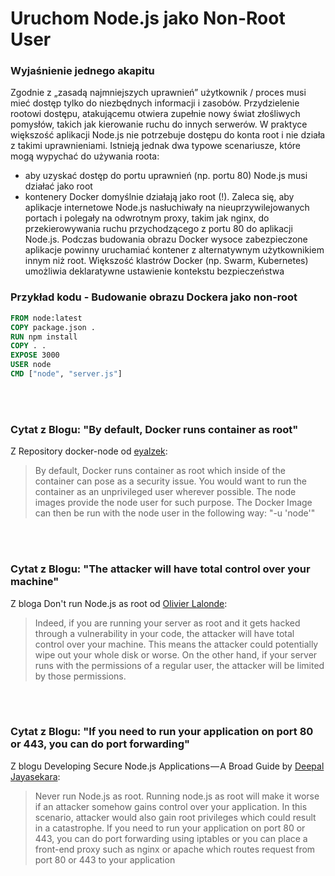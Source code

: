 # Uruchom Node.js jako Non-Root User

### Wyjaśnienie jednego akapitu

Zgodnie z „zasadą najmniejszych uprawnień” użytkownik / proces musi mieć dostęp tylko do niezbędnych informacji i zasobów. Przydzielenie rootowi dostępu, atakującemu otwiera zupełnie nowy świat złośliwych pomysłów, takich jak kierowanie ruchu do innych serwerów. W praktyce większość aplikacji Node.js nie potrzebuje dostępu do konta root i nie działa z takimi uprawnieniami. Istnieją jednak dwa typowe scenariusze, które mogą wypychać do używania roota:

- aby uzyskać dostęp do portu uprawnień (np. portu 80) Node.js musi działać jako root
- kontenery Docker domyślnie działają jako root (!). Zaleca się, aby aplikacje internetowe Node.js nasłuchiwały na nieuprzywilejowanych portach i polegały na odwrotnym proxy, takim jak nginx, do przekierowywania ruchu przychodzącego z portu 80 do aplikacji Node.js. Podczas budowania obrazu Docker wysoce zabezpieczone aplikacje powinny uruchamiać kontener z alternatywnym użytkownikiem innym niż root. Większość klastrów Docker (np. Swarm, Kubernetes) umożliwia deklaratywne ustawienie kontekstu bezpieczeństwa

### Przykład kodu - Budowanie obrazu Dockera jako non-root

```dockerfile
FROM node:latest
COPY package.json .
RUN npm install
COPY . .
EXPOSE 3000
USER node
CMD ["node", "server.js"]
```

<br/><br/>

### Cytat z Blogu: "By default, Docker runs container as root"

Z Repository docker-node od [eyalzek](https://github.com/nodejs/docker-node/blob/master/docs/BestPractices.md#non-root-user):
> By default, Docker runs container as root which inside of the container can pose as a security issue. You would want to run the container as an unprivileged user wherever possible. The node images provide the node user for such purpose. The Docker Image can then be run with the node user in the following way: "-u 'node'"

<br/><br/>

### Cytat z Blogu: "The attacker will have total control over your machine"

Z bloga Don't run Node.js as root od [Olivier Lalonde](http://syskall.com/dont-run-node-dot-js-as-root/):
> Indeed, if you are running your server as root and it gets hacked through a vulnerability in your code, the attacker will have total control over your machine. This means the attacker could potentially wipe out your whole disk or worse. On the other hand, if your server runs with the permissions of a regular user, the attacker will be limited by those permissions.

<br/><br/>

### Cytat z Blogu: "If you need to run your application on port 80 or 443, you can do port forwarding"

Z blogu Developing Secure Node.js Applications — A Broad Guide by [Deepal Jayasekara](https://jsblog.insiderattack.net/developing-secure-node-js-applications-a-broad-guide-286afdec69ce):
> Never run Node.js as root. Running node.js as root will make it worse if an attacker somehow gains control over your application. In this scenario, attacker would also gain root privileges which could result in a catastrophe. If you need to run your application on port 80 or 443, you can do port forwarding using iptables or you can place a front-end proxy such as nginx or apache which routes request from port 80 or 443 to your application
